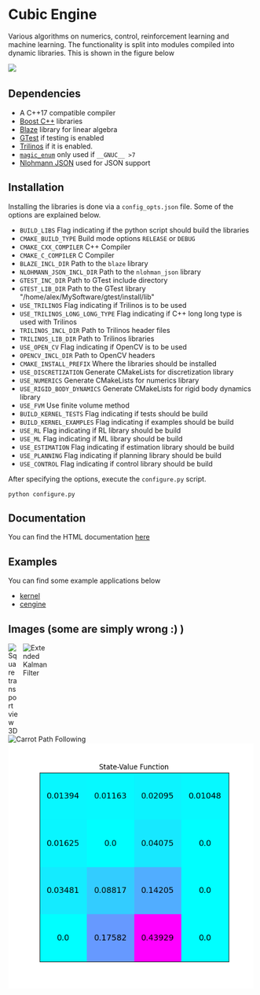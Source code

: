# Cubic Engine

Various algorithms on numerics, control, reinforcement learning and machine learning. The functionality is  split into
modules compiled into dynamic libraries. This is shown in the figure below

![](images/cubic_engine_libs.png)

## Dependencies

- A C++17 compatible compiler
- <a href="https://www.boost.org/">Boost C++</a> libraries
- <a href="https://bitbucket.org/blaze-lib/blaze/wiki/browse/">Blaze</a> library for linear algebra
- <a href="https://github.com/google/googletest">GTest</a> if testing is enabled
- <a href="https://github.com/trilinos/Trilinos">Trilinos</a> if it is enabled.
- <a href="https://github.com/Neargye/magic_enum">```magic_enum```</a> only used if ```__GNUC__ >7 ```
- <a href="https://github.com/nlohmann/json">Nlohmann JSON</a> used for JSON support

## Installation

Installing the libraries is done via a ```config_opts.json``` file. Some of the  options are explained
below. 


- ```BUILD_LIBS``` Flag indicating if the python script should build the libraries
- ```CMAKE_BUILD_TYPE``` Build mode options ```RELEASE``` or ```DEBUG```
- ```CMAKE_CXX_COMPILER``` C++ Compiler
- ```CMAKE_C_COMPILER``` C Compiler
- ```BLAZE_INCL_DIR``` Path to the ```blaze``` library
- ```NLOHMANN_JSON_INCL_DIR```  Path to the ```nlohman_json``` library 
- ```GTEST_INC_DIR``` Path to GTest include directory
- ```GTEST_LIB_DIR``` Path to the GTest library "/home/alex/MySoftware/gtest/install/lib"
- ```USE_TRILINOS``` Flag indicating if Trilinos is to be used
- ```USE_TRILINOS_LONG_LONG_TYPE``` Flag indicating if C++ long long type is used with Trilinos
- ```TRILINOS_INCL_DIR``` Path to Trilinos header files
- ```TRILINOS_LIB_DIR``` Path to Trilinos libraries
- ```USE_OPEN_CV``` Flag indicating if OpenCV is to be used
- ```OPENCV_INCL_DIR``` Path to OpenCV headers 
- ```CMAKE_INSTALL_PREFIX``` Where the libraries should be installed
- ```USE_DISCRETIZATION``` Generate CMakeLists for discretization library
- ```USE_NUMERICS``` Generate CMakeLists for numerics library
- ```USE_RIGID_BODY_DYNAMICS``` Generate CMakeLists for rigid body dynamics library
- ```USE_FVM``` Use finite volume method
- ```BUILD_KERNEL_TESTS``` Flag indicating if tests should be build
- ```BUILD_KERNEL_EXAMPLES``` Flag indicating if examples should be build
- ```USE_RL``` Flag indicating if RL library should be build
- ```USE_ML``` Flag indicating if ML library should be build
- ```USE_ESTIMATION``` Flag indicating if estimation library should be build
- ```USE_PLANNING``` Flag indicating if planning library should be build
- ```USE_CONTROL``` Flag indicating if control library should be build
     
After specifying the options, execute the ```configure.py``` script.


```
python configure.py
```

## Documentation

You can find the HTML documentation <a href="https://pockerman.github.io/cubic_engine_doc/">here</a>

## Examples

You can find some example applications below

- <a href="kernel/README.md">kernel</a>
- <a href="cubic_engine/README.md">cengine</a>

## Images (some are simply wrong :) )

<img src="images/squeare_transport.gif"
     alt="Square transport view 3D"
     style="float: left; margin-right: 10px; width: 20px;" />

<img src="images/ekf.gif"
     alt="Extended Kalman Filter"
     style="float: left; margin-right: 10px; width: 50px;" />


<img src="images/path_following.gif"
     alt="Carrot Path Following"
     style="float: left; margin-right: 10px; width: 500px;" />
     
<img src="images/state_value_function.png" 
     alt="State value function"
     style="float:left;margin-right:10px;width:500px;"/>

